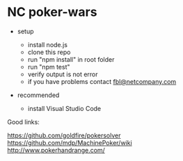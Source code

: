 # NC poker-wars

- setup
    - install node.js
    - clone this repo
    - run "npm install" in root folder
    - run "npm test"
    - verify output is not error
    - if you have problems contact fbl@netcompany.com

- recommended
    - install Visual Studio Code

Good links:

https://github.com/goldfire/pokersolver
https://github.com/mdp/MachinePoker/wiki
http://www.pokerhandrange.com/
